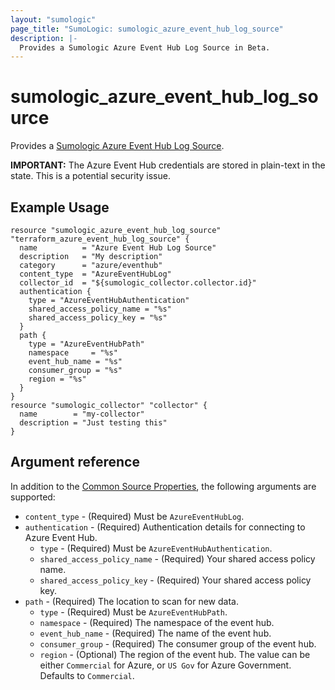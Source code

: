 ```yaml
---
layout: "sumologic"
page_title: "SumoLogic: sumologic_azure_event_hub_log_source"
description: |-
  Provides a Sumologic Azure Event Hub Log Source in Beta.
---
```


# sumologic_azure_event_hub_log_source
Provides a [Sumologic Azure Event Hub Log Source][1].

__IMPORTANT:__ The Azure Event Hub credentials are stored in plain-text in the state. This is a potential security issue.

## Example Usage
```hcl
resource "sumologic_azure_event_hub_log_source" "terraform_azure_event_hub_log_source" {
  name          = "Azure Event Hub Log Source"
  description   = "My description"
  category      = "azure/eventhub"
  content_type  = "AzureEventHubLog"
  collector_id  = "${sumologic_collector.collector.id}"
  authentication {
    type = "AzureEventHubAuthentication"
	shared_access_policy_name = "%s"
	shared_access_policy_key = "%s"
  }
  path {
    type = "AzureEventHubPath"
	namespace     = "%s"
	event_hub_name = "%s"
	consumer_group = "%s"
    region = "%s"
  }
}
resource "sumologic_collector" "collector" {
  name        = "my-collector"
  description = "Just testing this"
}
```

## Argument reference

In addition to the [Common Source Properties](https://registry.terraform.io/providers/SumoLogic/sumologic/latest/docs#common-source-properties), the following arguments are supported:

 - `content_type` - (Required) Must be `AzureEventHubLog`.
 - `authentication` - (Required) Authentication details for connecting to Azure Event Hub.
     + `type` - (Required) Must be `AzureEventHubAuthentication`.
     + `shared_access_policy_name` - (Required) Your shared access policy name.
     + `shared_access_policy_key` - (Required) Your shared access policy key.
 - `path` - (Required) The location to scan for new data.
     + `type` - (Required) Must be `AzureEventHubPath`.
     + `namespace` - (Required) The namespace of the event hub. 
     + `event_hub_name` - (Required) The name of the event hub.
     + `consumer_group` - (Required) The consumer group of the event hub.
     + `region` - (Optional) The region of the event hub. The value can be either `Commercial` for Azure, or `US Gov` for Azure Government. Defaults to `Commercial`.

[1]: https://help.sumologic.com/03Send-Data/Sources/02Sources-for-Hosted-Collectors/XXX
